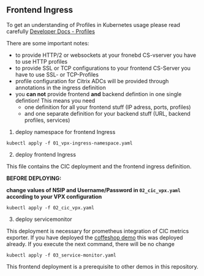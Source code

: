 ## Frontend Ingress

To get an understanding of Profiles in Kubernetes usage please read carefully [Developer Docs - Profiles](https://developer-docs.citrix.com/projects/citrix-k8s-ingress-controller/en/latest/configure/profiles/#understand-citrix-adc-configuration-in-kubernetes-environment)

There are some important notes:
- to provide HTTP/2 or websockets at your fronebd CS-vserver you have to use HTTP profiles
- to provide SSL or TCP configurations to your frontend CS-Server you have to use SSL- or TCP-Profiles
- profile configuration for Citrix ADCs will be provided through annotations in the ingress definition
- you **can not** provide frontend **and** backend defintion in one single defintion! This means you need
   - one definition for all your frontend stuff (IP adress, ports, profiles)
   - and one separate definition for your backend stuff (URL, backend profiles, services)

1. deploy namespace for frontend Ingress
  ```
  kubectl apply -f 01_vpx-ingress-namespace.yaml
  ```

2. deploy frontend Ingress

  This file contains the CIC deployment and the frontend ingress definition.

  **BEFORE DEPLOYING:**

  **change values of NSIP and Username/Password in `02_cic_vpx.yaml` according to your VPX configuration**

  ```
  kubectl apply -f 02_cic_vpx.yaml
  ```

3. deploy servicemonitor

  This deployment is necessary for prometheus integration of CIC metrics exporter. If you have deployed the [coffeshop demo](../coffeeshop) this was deployed already. If you execute the next command, there will be no change

  ```
  kubectl apply -f 03_service-monitor.yaml
  ```

  This frontend deployment is a prerequisite to other demos in this repository.

